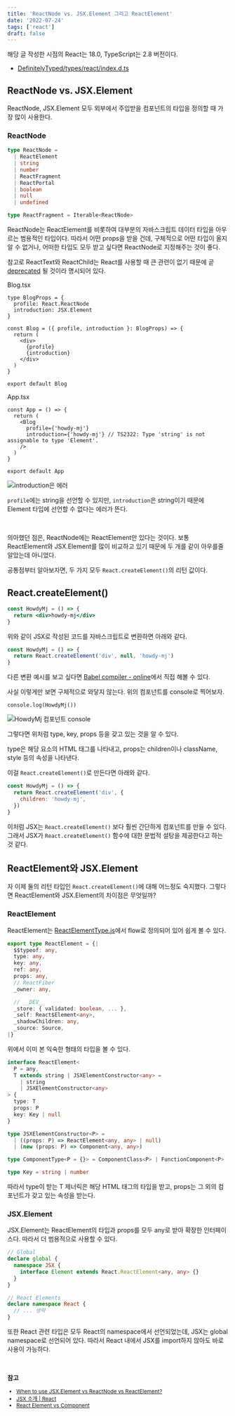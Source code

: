 ```yaml
---
title: 'ReactNode vs. JSX.Element 그리고 ReactElement'
date: '2022-07-24'
tags: ['react']
draft: false
---
```


해당 글 작성한 시점의 React는 18.0, TypeScript는 2.8 버전이다.

- <a href="https://github.com/DefinitelyTyped/DefinitelyTyped/blob/master/types/react/index.d.ts" target="_blank">DefinitelyTyped/types/react/index.d.ts</a>

## ReactNode vs. JSX.Element

ReactNode, JSX.Element 모두 외부에서 주입받을 컴포넌트의 타입을 정의할 때 가장 많이 사용한다.

### ReactNode

```ts
type ReactNode =
  | ReactElement
  | string
  | number
  | ReactFragment
  | ReactPortal
  | boolean
  | null
  | undefined

type ReactFragment = Iterable<ReactNode>
```

ReactNode는 ReactElement를 비롯하여 대부분의 자바스크립트 데이터 타입을 아우르는 범용적인 타입이다. 따라서 어떤 props을 받을 건데, 구체적으로 어떤 타입이 올지 알 수 없거나, 어떠한 타입도 모두 받고 싶다면 ReactNode로 지정해주는 것이 좋다.

참고로 ReactText와 ReactChild는 React를 사용할 때 큰 관련이 없기 때문에 곧 <a href="https://github.com/DefinitelyTyped/DefinitelyTyped/blob/06d407a545af127e4a6537261a6d46a2e3620270/types/react/index.d.ts#L216:L223" target="_blank">deprecated</a> 될 것이라 명시되어 있다.

<span class="file-location">Blog.tsx</span>

```tsx
type BlogProps = {
  profile: React.ReactNode
  introduction: JSX.Element
}

const Blog = ({ profile, introduction }: BlogProps) => {
  return (
    <div>
      {profile}
      {introduction}
    </div>
  )
}

export default Blog
```

<span class="file-location">App.tsx</span>

```tsx
const App = () => {
  return (
    <Blog
      profile={'howdy-mj'}
      introduction={'howdy-mj'} // TS2322: Type 'string' is not assignable to type 'Element'.
    />
  )
}

export default App
```

<div class="img-div" style="margin-bottom: 10px">
  <img src="https://user-images.githubusercontent.com/58619071/193442161-9cdc371b-e82b-4693-9c18-08437bab3a00.png" alt="introduction은 에러">
</div>

`profile`에는 string을 선언할 수 있지만, `introduction`은 string이기 때문에 Element 타입에 선언할 수 없다는 에러가 뜬다.

<br>

의아했던 점은, ReactNode에는 ReactElement만 있다는 것이다. 보통 ReactElement와 JSX.Element를 많이 비교하고 있기 때문에 두 개를 같이 아우를줄 알았는데 아니었다.

공통점부터 알아보자면, 두 가지 모두 `React.createElement()`의 리턴 값이다.

## React.createElement()

```jsx
const HowdyMj = () => {
  return <div>howdy-mj</div>
}
```

위와 같이 JSX로 작성된 코드를 자바스크립트로 변환하면 아래와 같다.

```js
const HowdyMj = () => {
  return React.createElement('div', null, 'howdy-mj')
}
```

다른 변환 예시를 보고 싶다면 <a href="https://babeljs.io/repl/#?browsers=defaults%2C%20not%20ie%2011%2C%20not%20ie_mob%2011&build=&builtIns=false&corejs=3.21&spec=false&loose=false&code_lz=DwEwlgbgfAFg9gdxATwLQFsBWwD05oBQQA&debug=false&forceAllTransforms=false&shippedProposals=false&circleciRepo=&evaluate=false&fileSize=false&timeTravel=false&sourceType=module&lineWrap=true&presets=react&prettier=false&targets=&version=7.18.9&externalPlugins=&assumptions=%7B%7D" target="_blank">Babel compiler - online</a>에서 직접 해볼 수 있다.

사실 이렇게만 보면 구체적으로 와닿지 않는다. 위의 컴포넌트를 console로 찍어보자.

```tsx
console.log(HowdyMj())
```

<div class="img-div" style="margin-bottom: 10px">
  <img src="https://user-images.githubusercontent.com/58619071/193442165-1d90508f-0ea3-4107-b7aa-f5ae7dd9174c.png" alt="HowdyMj 컴포넌트 console">
</div>

그렇다면 위처럼 type, key, props 등을 갖고 있는 것을 알 수 있다.

type은 해당 요소의 HTML 태그를 나타내고, props는 children이나 className, style 등의 속성을 나타낸다.

이걸 `React.createElement()`로 만든다면 아래와 같다.

```jsx
const HowdyMj = () => {
  return React.createElement('div', {
    children: 'howdy-mj',
  })
}
```

이처럼 JSX는 `React.createElement()` 보다 훨씬 간단하게 컴포넌트를 만들 수 있다. 그래서 JSX가 `React.createElement()` 함수에 대한 문법적 설탕을 제공한다고 하는 것 같다.

## ReactElement와 JSX.Element

자 이제 둘의 리턴 타입인 `React.createElement()`에 대해 어느정도 숙지했다. 그렇다면 ReactElement와 JSX.Element의 차이점은 무엇일까?

### ReactElement

ReactElement는 <a href="https://github.com/facebook/react/blob/main/packages/shared/ReactElementType.js" target="_blank">ReactElementType.js</a>에서 flow로 정의되어 있어 쉽게 볼 수 있다.

```ts
export type ReactElement = {|
  $$typeof: any,
  type: any,
  key: any,
  ref: any,
  props: any,
  // ReactFiber
  _owner: any,

  // __DEV__
  _store: { validated: boolean, ... },
  _self: React$Element<any>,
  _shadowChildren: any,
  _source: Source,
|}
```

위에서 이미 본 익숙한 형태의 타입을 볼 수 있다.

```ts
interface ReactElement<
  P = any,
  T extends string | JSXElementConstructor<any> =
    | string
    | JSXElementConstructor<any>
> {
  type: T
  props: P
  key: Key | null
}

type JSXElementConstructor<P> =
  | ((props: P) => ReactElement<any, any> | null)
  | (new (props: P) => Component<any, any>)

type ComponentType<P = {}> = ComponentClass<P> | FunctionComponent<P>

type Key = string | number
```

따라서 type이 받는 T 제너릭은 해당 HTML 태그의 타입을 받고, props는 그 외의 컴포넌트가 갖고 있는 속성을 받는다.

### JSX.Element

JSX.Element는 ReactElement의 타입과 props를 모두 any로 받아 확장한 인터페이스다. 따라서 더 범용적으로 사용할 수 있다.

```ts
// Global
declare global {
  namespace JSX {
    interface Element extends React.ReactElement<any, any> {}
  }
}

// React Elements
declare namespace React {
  // ... 생략
}
```

또한 React 관련 타입은 모두 React의 namespace에서 선언되었는데, JSX는 global namespace로 선언되어 있다. 따라서 React 내에서 JSX를 import하지 않아도 바로 사용이 가능하다.

<br>

**참고**

<div style="font-size: 12px;">

- <a href="https://stackoverflow.com/questions/58123398/when-to-use-jsx-element-vs-reactnode-vs-reactelement" target="_blank">When to use JSX.Element vs ReactNode vs ReactElement?</a>
- <a href="https://ko.reactjs.org/docs/introducing-jsx.html" target="_blank">JSX 소개 | React</a>
- <a href="https://www.robinwieruch.de/react-element-component/" target="_blank">React Element vs Component</a>

</div>
